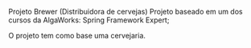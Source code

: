 Projeto Brewer (Distribuidora de cervejas)
Projeto baseado em um dos cursos da AlgaWorks: Spring Framework Expert;

O projeto tem como base uma cervejaria.
